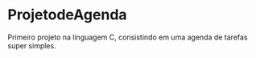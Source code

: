# ProjetodeAgenda
Primeiro projeto na linguagem C, consistindo em uma agenda de tarefas super simples.

